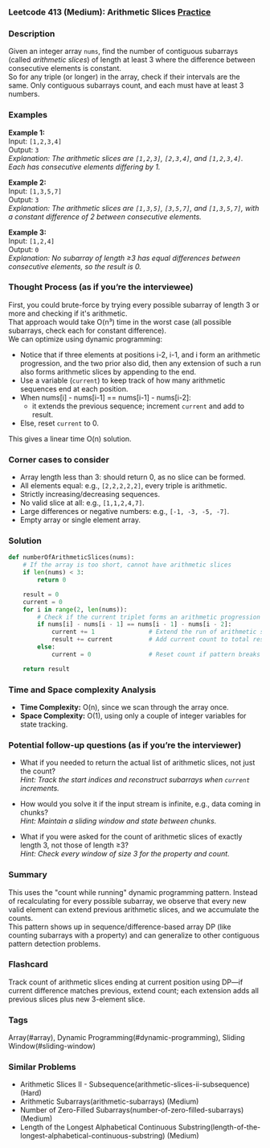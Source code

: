 ### Leetcode 413 (Medium): Arithmetic Slices [Practice](https://leetcode.com/problems/arithmetic-slices)

### Description  
Given an integer array `nums`, find the number of contiguous subarrays (called *arithmetic slices*) of length at least 3 where the difference between consecutive elements is constant.  
So for any triple (or longer) in the array, check if their intervals are the same. Only contiguous subarrays count, and each must have at least 3 numbers.

### Examples  

**Example 1:**  
Input: `[1,2,3,4]`  
Output: `3`  
*Explanation: The arithmetic slices are `[1,2,3]`, `[2,3,4]`, and `[1,2,3,4]`. Each has consecutive elements differing by 1.*

**Example 2:**  
Input: `[1,3,5,7]`  
Output: `3`  
*Explanation: The arithmetic slices are `[1,3,5]`, `[3,5,7]`, and `[1,3,5,7]`, with a constant difference of 2 between consecutive elements.*

**Example 3:**  
Input: `[1,2,4]`  
Output: `0`  
*Explanation: No subarray of length ≥3 has equal differences between consecutive elements, so the result is 0.*

### Thought Process (as if you’re the interviewee)  
First, you could brute-force by trying every possible subarray of length 3 or more and checking if it's arithmetic.  
That approach would take O(n³) time in the worst case (all possible subarrays, check each for constant difference).  
We can optimize using dynamic programming:

- Notice that if three elements at positions i-2, i-1, and i form an arithmetic progression, and the two prior also did, then any extension of such a run also forms arithmetic slices by appending to the end.
- Use a variable (`current`) to keep track of how many arithmetic sequences end at each position.
- When nums[i] - nums[i-1] == nums[i-1] - nums[i-2]:  
  - it extends the previous sequence; increment `current` and add to result.
- Else, reset `current` to 0.

This gives a linear time O(n) solution.

### Corner cases to consider  
- Array length less than 3: should return 0, as no slice can be formed.
- All elements equal: e.g., `[2,2,2,2,2]`, every triple is arithmetic.
- Strictly increasing/decreasing sequences.
- No valid slice at all: e.g., `[1,1,2,4,7]`.
- Large differences or negative numbers: e.g., `[-1, -3, -5, -7]`.
- Empty array or single element array.

### Solution

```python
def numberOfArithmeticSlices(nums):
    # If the array is too short, cannot have arithmetic slices
    if len(nums) < 3:
        return 0

    result = 0
    current = 0
    for i in range(2, len(nums)):
        # Check if the current triplet forms an arithmetic progression
        if nums[i] - nums[i - 1] == nums[i - 1] - nums[i - 2]:
            current += 1               # Extend the run of arithmetic slices ending here
            result += current          # Add current count to total result
        else:
            current = 0                # Reset count if pattern breaks

    return result
```

### Time and Space complexity Analysis  

- **Time Complexity:** O(n), since we scan through the array once.
- **Space Complexity:** O(1), using only a couple of integer variables for state tracking.

### Potential follow-up questions (as if you’re the interviewer)  

- What if you needed to return the actual list of arithmetic slices, not just the count?  
  *Hint: Track the start indices and reconstruct subarrays when `current` increments.*

- How would you solve it if the input stream is infinite, e.g., data coming in chunks?  
  *Hint: Maintain a sliding window and state between chunks.*

- What if you were asked for the count of arithmetic slices of exactly length 3, not those of length ≥3?  
  *Hint: Check every window of size 3 for the property and count.*

### Summary
This uses the "count while running" dynamic programming pattern. Instead of recalculating for every possible subarray, we observe that every new valid element can extend previous arithmetic slices, and we accumulate the counts.  
This pattern shows up in sequence/difference-based array DP (like counting subarrays with a property) and can generalize to other contiguous pattern detection problems.


### Flashcard
Track count of arithmetic slices ending at current position using DP—if current difference matches previous, extend count; each extension adds all previous slices plus new 3-element slice.

### Tags
Array(#array), Dynamic Programming(#dynamic-programming), Sliding Window(#sliding-window)

### Similar Problems
- Arithmetic Slices II - Subsequence(arithmetic-slices-ii-subsequence) (Hard)
- Arithmetic Subarrays(arithmetic-subarrays) (Medium)
- Number of Zero-Filled Subarrays(number-of-zero-filled-subarrays) (Medium)
- Length of the Longest Alphabetical Continuous Substring(length-of-the-longest-alphabetical-continuous-substring) (Medium)